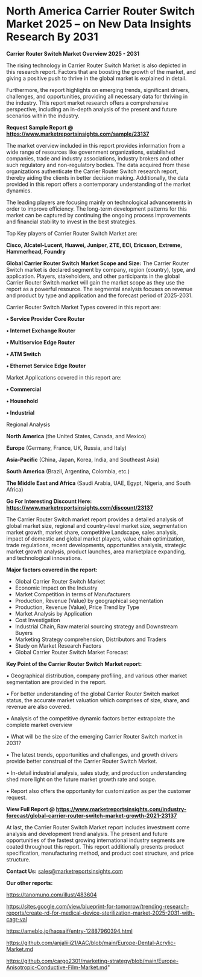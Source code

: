 # North America Carrier Router Switch Market 2025 – on New Data Insights Research By 2031

<Strong> Carrier Router Switch Market Overview 2025 - 2031</strong>

The rising technology in Carrier Router Switch Market is also depicted in this research report. Factors that are boosting the growth of the market, and giving a positive push to thrive in the global market is explained in detail.

Furthermore, the report highlights on emerging trends, significant drivers, challenges, and opportunities, providing all necessary data for thriving in the industry. This report market research offers a comprehensive perspective, including an in-depth analysis of the present and future scenarios within the industry.

<strong>Request Sample Report @ <a href=https://www.marketreportsinsights.com/sample/23137>https://www.marketreportsinsights.com/sample/23137</a></strong>

The market overview included in this report provides information from a wide range of resources like government organizations, established companies, trade and industry associations, industry brokers and other such regulatory and non-regulatory bodies. The data acquired from these organizations authenticate the Carrier Router Switch research report, thereby aiding the clients in better decision making. Additionally, the data provided in this report offers a contemporary understanding of the market dynamics.

The leading players are focusing mainly on technological advancements in order to improve efficiency. The long-term development patterns for this market can be captured by continuing the ongoing process improvements and financial stability to invest in the best strategies.

Top Key players of Carrier Router Switch Market are:

<strong>Cisco, Alcatel-Lucent, Huawei, Juniper, ZTE, ECI, Ericsson, Extreme, Hammerhead, Foundry</strong>

<strong><b>Global Carrier Router Switch Market Scope and Size:</b></strong>
The Carrier Router Switch market is declared segment by company, region (country), type, and application. Players, stakeholders, and other participants in the global Carrier Router Switch market will gain the market scope as they use the report as a powerful resource. The segmental analysis focuses on revenue and product by type and application and the forecast period of 2025-2031.

Carrier Router Switch Market Types covered in this report are:

<strong>• Service Provider Core Router

• Internet Exchange Router

• Multiservice Edge Router

• ATM Switch

• Ethernet Service Edge Router</strong>

Market Applications covered in this report are:

<strong>• Commercial

• Household

• Industrial</strong> 

Regional Analysis

<strong>North America</strong> (the United States, Canada, and Mexico)

<strong>Europe</strong> (Germany, France, UK, Russia, and Italy)

<strong>Asia-Pacific</strong> (China, Japan, Korea, India, and Southeast Asia)

<strong>South America</strong> (Brazil, Argentina, Colombia, etc.)

<strong>The Middle East and Africa</strong> (Saudi Arabia, UAE, Egypt, Nigeria, and South Africa)

<strong>Go For Interesting Discount Here: <a href=https://www.marketreportsinsights.com/discount/23137>https://www.marketreportsinsights.com/discount/23137</a></strong>

The Carrier Router Switch market report provides a detailed analysis of global market size, regional and country-level market size, segmentation market growth, market share, competitive Landscape, sales analysis, impact of domestic and global market players, value chain optimization, trade regulations, recent developments, opportunities analysis, strategic market growth analysis, product launches, area marketplace expanding, and technological innovations.

<strong><b>Major factors covered in the report:</b></strong>
<ul>
  <li>Global Carrier Router Switch Market </li>
  <li>Economic Impact on the Industry</li>
  <li>Market Competition in terms of Manufacturers</li>
  <li>Production, Revenue (Value) by geographical segmentation</li>
  <li>Production, Revenue (Value), Price Trend by Type</li>
  <li>Market Analysis by Application</li>
  <li>Cost Investigation</li>
  <li>Industrial Chain, Raw material sourcing strategy and Downstream Buyers</li>
  <li>Marketing Strategy comprehension, Distributors and Traders</li>
  <li>Study on Market Research Factors</li>
  <li>Global Carrier Router Switch Market Forecast</li>
</ul>

<strong><b>Key Point of the Carrier Router Switch Market report:</b></strong>

• Geographical distribution, company profiling, and various other market segmentation are provided in the report.

• For better understanding of the global Carrier Router Switch market status, the accurate market valuation which comprises of size, share, and revenue are also covered.

• Analysis of the competitive dynamic factors better extrapolate the complete market overview

• What will be the size of the emerging Carrier Router Switch market in 2031?

• The latest trends, opportunities and challenges, and growth drivers provide better construal of the Carrier Router Switch Market.

• In-detail industrial analysis, sales study, and production understanding shed more light on the future market growth rate and scope.

• Report also offers the opportunity for customization as per the customer request.

<strong><b>View Full Report @ <a href=https://www.marketreportsinsights.com/industry-forecast/global-carrier-router-switch-market-growth-2021-23137>https://www.marketreportsinsights.com/industry-forecast/global-carrier-router-switch-market-growth-2021-23137</a></b></strong>


At last, the Carrier Router Switch Market report includes investment come analysis and development trend analysis. The present and future opportunities of the fastest growing international industry segments are coated throughout this report. This report additionally presents product specification, manufacturing method, and product cost structure, and price structure.

<strong>Contact Us:</strong>
sales@marketreportsinsights.com

<strong>Our other reports:</strong>

<a href=https://tanomuno.com/illust/483604>https://tanomuno.com/illust/483604</a>

<a href=https://sites.google.com/view/blueprint-for-tomorrow/trending-research-reports/create-rd-for-medical-device-sterilization-market-2025-2031-with-cagr-val>https://sites.google.com/view/blueprint-for-tomorrow/trending-research-reports/create-rd-for-medical-device-sterilization-market-2025-2031-with-cagr-val</a>

<a href=https://ameblo.jp/haqsaif/entry-12887960394.html>https://ameblo.jp/haqsaif/entry-12887960394.html</a>

<a href=https://github.com/anjaliiii21/AAC/blob/main/Europe-Dental-Acrylic-Market.md>https://github.com/anjaliiii21/AAC/blob/main/Europe-Dental-Acrylic-Market.md</a>

<a href=https://github.com/cargo2301/marketing-strategy/blob/main/Europe-Anisotropic-Conductive-Film-Market.md>https://github.com/cargo2301/marketing-strategy/blob/main/Europe-Anisotropic-Conductive-Film-Market.md</a>"
